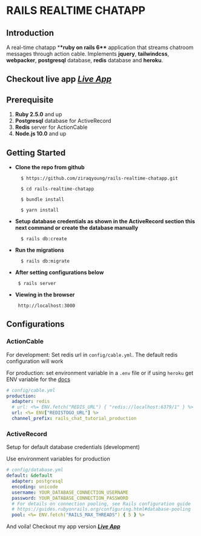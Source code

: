 # RAILS REALTIME CHATAPP

## Introduction

A real-time chatapp \***\*ruby on rails 6\*\*** application that streams chatroom messages through action cable.
Implements **jquery**, **tailwindcss**, **webpacker**, **postgresql** database, **redis** database and **heroku**.

## Checkout live app **_[Live App](https://rails-realtime-chatapp.herokuapp.com/)_**

## Prerequisite

1. **Ruby 2.5.0** and up
2. **Postgresql** database for ActiveRecord
3. **Redis** server for ActionCable
4. **Node.js 10.0** and up

## Getting Started

- **Clone the repo from github**

        $ https://github.com/ziraqyoung/rails-realtime-chatapp.git

        $ cd rails-realtime-chatapp

        $ bundle install

        $ yarn install

- **Setup database credentials as shown in the ActiveRecord section this next command or create the database manually**


        $ rails db:create

- **Run the migrations**

        $ rails db:migrate

- **After setting configurations below**

       $ rails server

- **Viewing in the browser**

       http://localhost:3000

## Configurations

### ActionCable

For development: Set redis url in `config/cable.yml`. The default redis configuration will work

For production: set environment variable in a `.env` file or if using `heroku` get ENV variable for the [docs](https://devcenter.heroku.com/articles/config-vars)

```yml
# config/cable.yml
production:
  adapter: redis
  # url: <%= ENV.fetch("REDIS_URL") { "redis://localhost:6379/1" } %>
  url: <%= ENV["REDISTOGO_URL"] %>
  channel_prefix: rails_chat_tutorial_production
```

### ActiveRecord

Setup for default database credentials (development)

Use environment variables for production

```yml
# config/database.yml
default: &default
  adapter: postgresql
  encoding: unicode
  username: YOUR_DATABASE_CONNECTION_USERNAME
  password: YOUR_DATABASE_CONNECTION_PASSWORD
  # For details on connection pooling, see Rails configuration guide
  # https://guides.rubyonrails.org/configuring.html#database-pooling
  pool: <%= ENV.fetch("RAILS_MAX_THREADS") { 5 } %>
```

And voila! Checkout my app version **_[Live App](https://rails-realtime-chatapp.herokuapp.com/)_**
